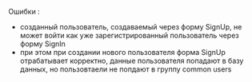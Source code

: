 Ошибки : 
- созданный пользователь, создаваемый через форму SignUp, не может войти как уже зарегистрированный пользователь через форму SignIn
- при этом при создании нового пользователя форма SignUp отрабатывает корректно, данные  пользователя попадают в базу данных, но пользовтаели не попдают в группу common users

